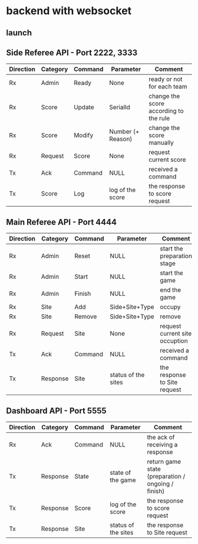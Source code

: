 # backend with websocket

## launch

## Side Referee API - Port 2222, 3333

| Direction | Category | Command | Parameter | Comment |
| ---- | ---- | ---- | ---- | ---- |
| Rx | Admin | Ready | None | ready or not for each team |
| Rx | Score | Update | SerialId | change the score according to the rule |
| Rx | Score | Modify | Number (+ Reason) | change the score manually |
| Rx | Request | Score | None | request current score |
| Tx | Ack | Command | NULL | received a command |
| Tx | Score | Log | log of the score | the response to score request |

## Main Referee API - Port 4444

| Direction | Category | Command | Parameter | Comment |
| ---- | ---- | ---- | ---- | ---- |
| Rx | Admin | Reset | NULL | start the preparation stage |
| Rx | Admin | Start | NULL | start the game |
| Rx | Admin | Finish | NULL | end the game |
| Rx | Site | Add | Side+Site+Type | occupy |
| Rx | Site | Remove | Side+Site+Type | remove |
| Rx | Request | Site | None | request current site occuption |
| Tx | Ack | Command | NULL | received a command |
| Tx | Response | Site | status of the sites | the response to Site request |

## Dashboard API - Port 5555

| Direction | Category | Command | Parameter | Comment |
| ---- | ---- | ---- | ---- | ---- |
| Rx | Ack | Command | NULL | the ack of receiving a response |
| Tx | Response | State | state of the game | return game state (preparation / ongoing / finish) |
| Tx | Response | Score | log of the score | the response to score request |
| Tx | Response | Site | status of the sites | the response to Site request |  
